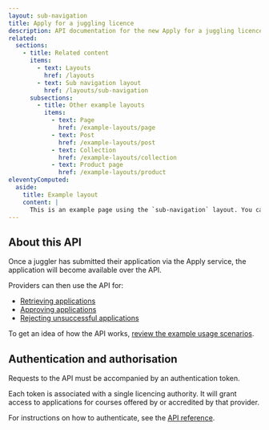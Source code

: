```yaml
---
layout: sub-navigation
title: Apply for a juggling licence
description: API documentation for the new Apply for a juggling licence service.
related:
  sections:
    - title: Related content
      items:
        - text: Layouts
          href: /layouts
        - text: Sub navigation layout
          href: /layouts/sub-navigation
      subsections:
        - title: Other example layouts
          items:
            - text: Page
              href: /example-layouts/page
            - text: Post
              href: /example-layouts/post
            - text: Collection
              href: /example-layouts/collection
            - text: Product page
              href: /example-layouts/product
eleventyComputed:
  aside:
    title: Example layout
    content: |
      This is an example page using the `sub-navigation` layout. You can [view the source used to create this page on GitHub]({{ viewSource }}).
---
```


## About this API

Once a juggler has submitted their application via the Apply service, the application will become available over the API.

Providers can then use the API for:

- [Retrieving applications](#)
- [Approving applications](#)
- [Rejecting unsuccessful applications](#)

To get an idea of how the API works, [review the example usage scenarios](#).

## Authentication and authorisation

Requests to the API must be accompanied by an authentication token.

Each token is associated with a single licencing authority. It will grant access to applications for courses offered by or accredited by that provider.

For instructions on how to authenticate, see the [API reference](#).
